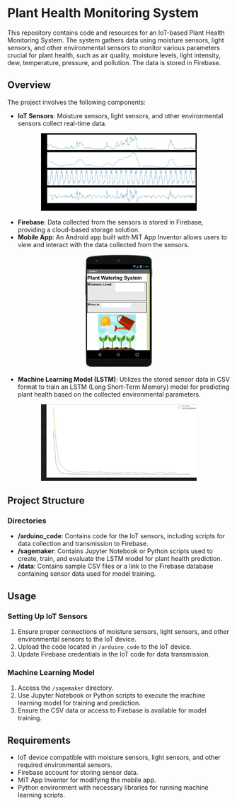 # Plant Health Monitoring System

This repository contains code and resources for an IoT-based Plant Health Monitoring System. The system gathers data using moisture sensors, light sensors, and other environmental sensors to monitor various parameters crucial for plant health, such as air quality, moisture levels, light intensity, dew, temperature, pressure, and pollution. The data is stored in Firebase.

## Overview

The project involves the following components:

- **IoT Sensors**: Moisture sensors, light sensors, and other environmental sensors collect real-time data.
<div align="center">
<img src="image/README/Sensor data.jpg" width="70%" />
</div>

- **Firebase**: Data collected from the sensors is stored in Firebase, providing a cloud-based storage solution.
- **Mobile App**: An Android app built with MiT App Inventor allows users to view and interact with the data collected from the sensors.
<div align="center">
<img src="image/README/1704381687212.png" width="30%" />
</div>

- **Machine Learning Model (LSTM)**: Utilizes the stored sensor data in CSV format to train an LSTM (Long Short-Term Memory) model for predicting plant health based on the collected environmental parameters.
<div align="center">
<img src="image/README/Model training.jpg" width="70%" />
</div>

## Project Structure

### Directories

- **/arduino_code**: Contains code for the IoT sensors, including scripts for data collection and transmission to Firebase.
- **/sagemaker**: Contains Jupyter Notebook or Python scripts used to create, train, and evaluate the LSTM model for plant health prediction.
- **/data**: Contains sample CSV files or a link to the Firebase database containing sensor data used for model training.

## Usage

### Setting Up IoT Sensors

1. Ensure proper connections of moisture sensors, light sensors, and other environmental sensors to the IoT device.
2. Upload the code located in `/arduino_code` to the IoT device.
3. Update Firebase credentials in the IoT code for data transmission.

### Machine Learning Model

1. Access the `/sagemaker` directory.
2. Use Jupyter Notebook or Python scripts to execute the machine learning model for training and prediction.
3. Ensure the CSV data or access to Firebase is available for model training.

## Requirements

- IoT device compatible with moisture sensors, light sensors, and other required environmental sensors.
- Firebase account for storing sensor data.
- MiT App Inventor for modifying the mobile app.
- Python environment with necessary libraries for running machine learning scripts.
